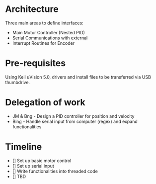 # Architecture

Three main areas to define interfaces:

* Main Motor Controller (Nested PID)
* Serial Communications with external
* Interrupt Routines for Encoder

# Pre-requisites

Using Keil uVision 5.0, drivers and install files to be transferred via USB thumbdrive.

# Delegation of work

* JM & Bng - Design a PID controller for position and velocity
* Bing - Handle serial input from computer (regex) and expand functionalities

# Timeline
- [] Set up basic motor control
- [] Set up serial input
- [] Write functionalities into threaded code
- [] TBD